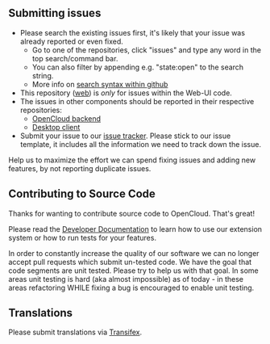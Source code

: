 ## Submitting issues

* Please search the existing issues first, it's likely that your issue was already reported or even fixed.
  - Go to one of the repositories, click "issues" and type any word in the top search/command bar.
  - You can also filter by appending e.g. "state:open" to the search string.
  - More info on [search syntax within github](https://help.github.com/articles/searching-issues)
* This repository ([web](https://github.com/opencloud-eu/web/issues)) is *only* for issues within the Web-UI code.
* The issues in other components should be reported in their respective repositories:
  - [OpenCloud backend](https://github.com/opencloud-eu/opencloud/issues)
  - [Desktop client](https://github.com/opencloud-eu/desktop/issues)
* Submit your issue to our [issue tracker][tracker]. Please stick to our issue template, it includes all the information we need to track down the issue.

Help us to maximize the effort we can spend fixing issues and adding new features, by not reporting duplicate issues.

[tracker]: https://github.com/opencloud-eu/web/issues/new

## Contributing to Source Code

Thanks for wanting to contribute source code to OpenCloud. That's great!

Please read the [Developer Documentation][devmanual] to learn how to use our extension system or how to run tests for your features.

In order to constantly increase the quality of our software we can no longer accept pull requests which submit un-tested code.
We have the goal that code segments are unit tested. Please try to help us with that goal. In some areas unit testing is hard 
(aka almost impossible) as of today - in these areas refactoring WHILE fixing a bug is encouraged to enable unit testing.

[devmanual]: https://opencloud.dev/clients/web/

## Translations
Please submit translations via [Transifex][transifex].

[transifex]: https://www.transifex.com/projects/p/opencloud/
